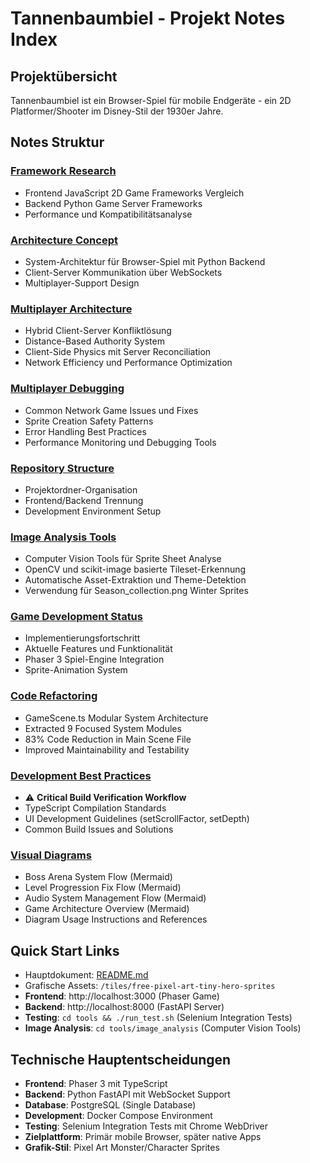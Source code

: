 # Tannenbaumbiel - Projekt Notes Index

## Projektübersicht

Tannenbaumbiel ist ein Browser-Spiel für mobile Endgeräte - ein 2D Platformer/Shooter im Disney-Stil der 1930er Jahre.

## Notes Struktur

### [Framework Research](framework_research.md)

- Frontend JavaScript 2D Game Frameworks Vergleich
- Backend Python Game Server Frameworks
- Performance und Kompatibilitätsanalyse

### [Architecture Concept](architecture_concept.md)

- System-Architektur für Browser-Spiel mit Python Backend
- Client-Server Kommunikation über WebSockets
- Multiplayer-Support Design

### [Multiplayer Architecture](multiplayer_architecture.md)

- Hybrid Client-Server Konfliktlösung
- Distance-Based Authority System
- Client-Side Physics mit Server Reconciliation
- Network Efficiency und Performance Optimization

### [Multiplayer Debugging](multiplayer_debugging.md)

- Common Network Game Issues und Fixes
- Sprite Creation Safety Patterns
- Error Handling Best Practices
- Performance Monitoring und Debugging Tools

### [Repository Structure](repository_structure.md)

- Projektordner-Organisation
- Frontend/Backend Trennung
- Development Environment Setup

### [Image Analysis Tools](image_analysis_tools.md)

- Computer Vision Tools für Sprite Sheet Analyse
- OpenCV und scikit-image basierte Tileset-Erkennung
- Automatische Asset-Extraktion und Theme-Detektion
- Verwendung für Season_collection.png Winter Sprites

### [Game Development Status](game_development_status.md)

- Implementierungsfortschritt
- Aktuelle Features und Funktionalität
- Phaser 3 Spiel-Engine Integration
- Sprite-Animation System

### [Code Refactoring](code_refactoring.md)

- GameScene.ts Modular System Architecture
- Extracted 9 Focused System Modules
- 83% Code Reduction in Main Scene File
- Improved Maintainability and Testability

### [Development Best Practices](development_best_practices.md)

- ⚠️ **Critical Build Verification Workflow**
- TypeScript Compilation Standards
- UI Development Guidelines (setScrollFactor, setDepth)
- Common Build Issues and Solutions

### [Visual Diagrams](visual_diagrams.md)

- Boss Arena System Flow (Mermaid)
- Level Progression Fix Flow (Mermaid)
- Audio System Management Flow (Mermaid)
- Game Architecture Overview (Mermaid)
- Diagram Usage Instructions and References

## Quick Start Links

- Hauptdokument: [README.md](../README.md)
- Grafische Assets: `/tiles/free-pixel-art-tiny-hero-sprites`
- **Frontend**: http://localhost:3000 (Phaser Game)
- **Backend**: http://localhost:8000 (FastAPI Server)
- **Testing**: `cd tools && ./run_test.sh` (Selenium Integration Tests)
- **Image Analysis**: `cd tools/image_analysis` (Computer Vision Tools)

## Technische Hauptentscheidungen

- **Frontend**: Phaser 3 mit TypeScript
- **Backend**: Python FastAPI mit WebSocket Support
- **Database**: PostgreSQL (Single Database)
- **Development**: Docker Compose Environment
- **Testing**: Selenium Integration Tests mit Chrome WebDriver
- **Zielplattform**: Primär mobile Browser, später native Apps
- **Grafik-Stil**: Pixel Art Monster/Character Sprites
